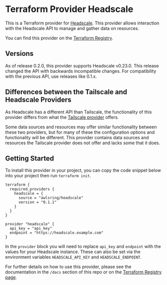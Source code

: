 # Terraform Provider Headscale

This is a Terraform provider for [Headscale](https://github.com/juanfont/headscale). This provider allows interaction with the Headscale API to manage and gather data on resources.

You can find this provider on the [Terraform Registry](https://registry.terraform.io/providers/awlsring/headscale/latest).

## Versions

As of release 0.2.0, this provider supports Headscale v0.23.0. This release changed the API with backwards incompatible changes. For compatibility with the previous API, use releases like 0.1.x.

## Differences between the Tailscale and Headscale Providers

As Headscale has a different API than Tailscale, the functionality of this provider differs from what the [Tailscale provider](https://registry.terraform.io/providers/tailscale/tailscale) offers.

Some data sources and resources may offer similar functionality between these two providers, but for many of these the configuration options and functionality will be different. This provider contains data sources and resources the Tailscale provider does not offer and lacks some that it does.

## Getting Started

To install this provider in your project, you can copy the code snippet below into your project then run `terraform init`.

```hcl
terraform {
  required_providers {
    headscale = {
      source = "awlsring/headscale"
      version = "0.1.1"
    }
  }
}

provider "headscale" {
  api_key = "api_key"
  endpoint = "https://headscale.example.com"
}
```

In the `provider` block you will need to replace `api_key` and `endpoint` with the values for your Headscale instance. These can also be set via the environment variables `HEADSCALE_API_KEY` and `HEADSCALE_ENDPOINT`.

For further details on how to use this provider, please see the documentation in the `/docs` section of this repo or on the [Terraform Registry page](https://registry.terraform.io/providers/awlsring/headscale/latest/docs).
